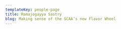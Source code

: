 ```yaml
---
templateKey: people-page
title: Ramajogayya Sastry
blog: Making sense of the SCAA’s new Flavor Wheel
---
```


